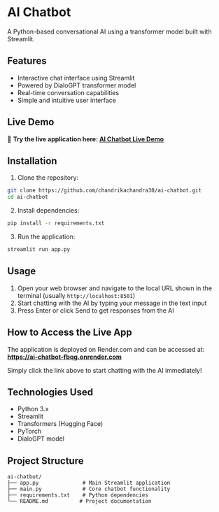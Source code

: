 # AI Chatbot

A Python-based conversational AI using a transformer model built with Streamlit.

## Features

- Interactive chat interface using Streamlit
- Powered by DialoGPT transformer model
- Real-time conversation capabilities
- Simple and intuitive user interface

## Live Demo

🚀 **Try the live application here: [AI Chatbot Live Demo](https://ai-chatbot-fbqg.onrender.com)**

## Installation

1. Clone the repository:
```bash
git clone https://github.com/chandrikachandra30/ai-chatbot.git
cd ai-chatbot
```

2. Install dependencies:
```bash
pip install -r requirements.txt
```

3. Run the application:
```bash
streamlit run app.py
```

## Usage

1. Open your web browser and navigate to the local URL shown in the terminal (usually `http://localhost:8501`)
2. Start chatting with the AI by typing your message in the text input
3. Press Enter or click Send to get responses from the AI

## How to Access the Live App

The application is deployed on Render.com and can be accessed at:
**https://ai-chatbot-fbqg.onrender.com**

Simply click the link above to start chatting with the AI immediately!

## Technologies Used

- Python 3.x
- Streamlit
- Transformers (Hugging Face)
- PyTorch
- DialoGPT model

## Project Structure

```
ai-chatbot/
├── app.py              # Main Streamlit application
├── main.py             # Core chatbot functionality
├── requirements.txt    # Python dependencies
└── README.md          # Project documentation
```
